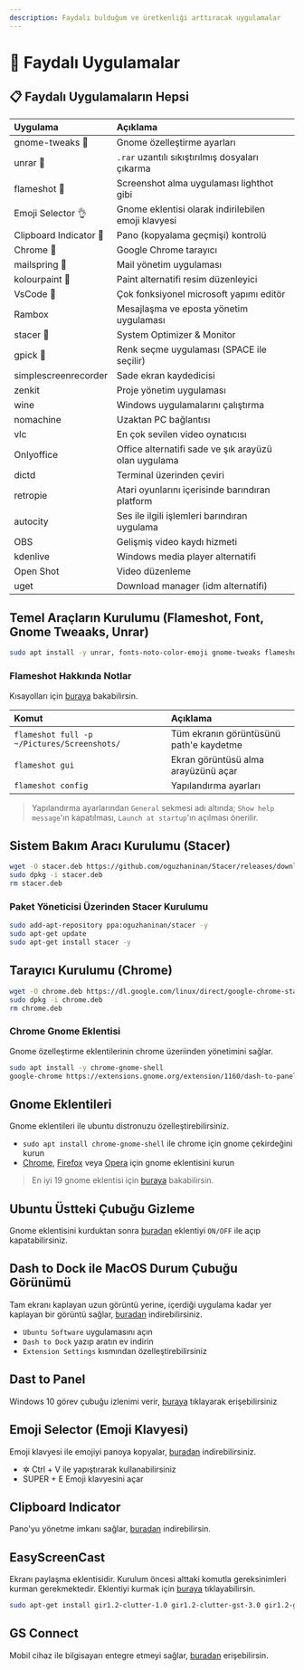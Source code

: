 ```yaml
---
description: Faydalı bulduğum ve üretkenliği arttıracak uygulamalar
---
```


# 🌟 Faydalı Uygulamalar

## 📋 Faydalı Uygulamaların Hepsi

| Uygulama | Açıklama |
| :--- | :--- |
| gnome-tweaks 🌟 | Gnome özelleştirme ayarları |
| unrar 🌟 | `.rar` uzantılı sıkıştırılmış dosyaları çıkarma |
| flameshot 🌟 | Screenshot alma uygulaması lighthot gibi |
| Emoji Selector 👌 | Gnome eklentisi olarak indirilebilen emoji klavyesi |
| Clipboard Indicator 📄 | Pano \(kopyalama geçmişi\) kontrolü |
| Chrome 🌟 | Google Chrome tarayıcı |
| mailspring 🌟 | Mail yönetim uygulaması |
| kolourpaint 🌟 | Paint alternatifi resim düzenleyici |
| VsCode 🌟 | Çok fonksiyonel microsoft yapımı editör |
| Rambox | Mesajlaşma ve eposta yönetim uygulaması |
| stacer 🌟 | System Optimizer & Monitor |
| gpick 🌟 | Renk seçme uygulaması \(SPACE ile seçilir\) |
| simplescreenrecorder | Sade ekran kaydedicisi |
| zenkit | Proje yönetim uygulaması |
| wine | Windows uygulamalarını çalıştırma |
| nomachine | Uzaktan PC bağlantısı |
| vlc | En çok sevilen video oynatıcısı |
| Onlyoffice | Office alternatifi sade ve şık arayüzü olan uygulama |
| dictd | Terminal üzerinden çeviri |
| retropie | Atari oyunlarını içerisinde barındıran platform |
| autocity | Ses ile ilgili işlemleri barındıran uygulama |
| OBS | Gelişmiş video kaydı hizmeti |
| kdenlive | Windows media player alternatifi |
| Open Shot | Video düzenleme |
| uget | Download manager \(idm alternatifi\) |

## Temel Araçların Kurulumu \(Flameshot, Font, Gnome Tweaaks, Unrar\)

```bash
sudo apt install -y unrar, fonts-noto-color-emoji gnome-tweaks flameshot
```

### Flameshot Hakkında Notlar

Kısayolları için [buraya](https://github.com/lupoDharkael/flameshot#keyboard-shortcuts) bakabilirsin.

| Komut | Açıklama |
| :--- | :--- |
| `flameshot full -p ~/Pictures/Screenshots/` | Tüm ekranın görüntüsünü path'e kaydetme |
| `flameshot gui` | Ekran görüntüsü alma arayüzünü açar |
| `flameshot config` | Yapılandırma ayarları |

> Yapılandırma ayarlarından `General` sekmesi adı altında; `Show help message`'ın kapatılması, `Launch at startup`'ın açılması önerilir.

## Sistem Bakım Aracı Kurulumu \(Stacer\)

```bash
wget -O stacer.deb https://github.com/oguzhaninan/Stacer/releases/download/v1.0.9/stacer_1.0.9_amd64.deb
sudo dpkg -i stacer.deb
rm stacer.deb
```

### Paket Yöneticisi Üzerinden Stacer Kurulumu

```bash
sudo add-apt-repository ppa:oguzhaninan/stacer -y
sudo apt-get update
sudo apt-get install stacer -y
```

## Tarayıcı Kurulumu \(Chrome\)

```bash
wget -O chrome.deb https://dl.google.com/linux/direct/google-chrome-stable_current_amd64.deb
sudo dpkg -i chrome.deb
rm chrome.deb
```

### Chrome Gnome Eklentisi

Gnome özelleştirme eklentilerinin chrome üzeriinden yönetimini sağlar.

```bash
sudo apt install -y chrome-gnome-shell
google-chrome https://extensions.gnome.org/extension/1160/dash-to-panel/ https://extensions.gnome.org/extension/750/openweather/ https://extensions.gnome.org/extension/1162/emoji-selector/
```

## Gnome Eklentileri

Gnome eklentileri ile ubuntu distronuzu özelleştirebilirsiniz.

* `sudo apt install chrome-gnome-shell` ile chrome için gnome çekirdeğini kurun
* [Chrome](https://chrome.google.com/webstore/detail/gnome-shell-integration/gphhapmejobijbbhgpjhcjognlahblep), [Firefox](https://addons.mozilla.org/en-US/firefox/addon/gnome-shell-integration/) veya [Opera](https://addons.opera.com/en/extensions/details/gnome-shell-integration/) için gnome eklentisini kurun

> En iyi 19 gnome eklentisi için [buraya](https://www.ubuntupit.com/19-best-gnome-shell-extensions-ubuntu-gnome-desktop/) bakabilirsin.

## Ubuntu Üstteki Çubuğu Gizleme

Gnome eklentisini kurduktan sonra [buradan](https://extensions.gnome.org/extension/545/hide-top-bar/) eklentiyi `ON/OFF` ile açıp kapatabilirsiniz.

## Dash to Dock ile MacOS Durum Çubuğu Görünümü

Tam ekranı kaplayan uzun görüntü yerine, içerdiği uygulama kadar yer kaplayan bir görüntü sağlar, [buradan](https://extensions.gnome.org/extension/307/dash-to-dock/) indirebilirsiniz.

* `Ubuntu Software` uygulamasını açın
* `Dash to Dock` yazıp aratın ev indirin
* `Extension Settings` kısmından özelleştirebilirsiniz

## Dast to Panel

Windows 10 görev çubuğu izlenimi verir, [buraya](https://extensions.gnome.org/extension/1160/dash-to-panel/) tıklayarak erişebilirsiniz

## Emoji Selector \(Emoji Klavyesi\)

Emoji klavyesi ile emojiyi panoya kopyalar, [buradan](https://extensions.gnome.org/extension/1162/emoji-selector/) indirebilirsiniz.

* ✲ Ctrl + V ile yapıştırarak kullanabilirsiniz
* SUPER + E Emoji klavyesini açar

## Clipboard Indicator

Pano'yu yönetme imkanı sağlar, [buradan](https://extensions.gnome.org/extension/779/clipboard-indicator/) indirebilirsin.

## EasyScreenCast

Ekranı paylaşma eklentisidir. Kurulum öncesi alttaki komutla gereksinimleri kurman gerekmektedir. Eklentiyi kurmak için [buraya](https://extensions.gnome.org/extension/690/easyscreencast/) tıklayabilirsin.

```bash
sudo apt-get install gir1.2-clutter-1.0 gir1.2-clutter-gst-3.0 gir1.2-gtkclutter-1.0
```

## GS Connect

Mobil cihaz ile bilgisayarı entegre etmeyi sağlar, [buradan](https://extensions.gnome.org/extension/1319/gsconnect/) erişebilirsin.

